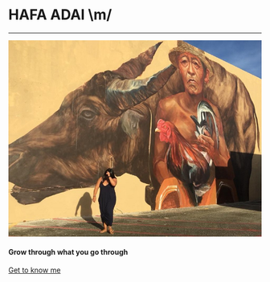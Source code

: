 # HAFA ADAI \m/
--- 

![GUAM](GU.jpg)
#### Grow through what you go through



[Get to know me](bio)
